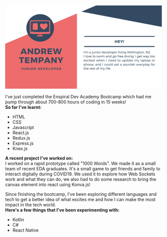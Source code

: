 ![Header](https://raw.githubusercontent.com/andrewtempany/andrewtempany/master/github-header.jpg "Header")


I've just completed the Enspiral Dev Academy Bootcamp which had me pump through about 700-800 hours of coding in 15 weeks!  
**So far I've learnt:**
* HTML
* CSS
* Javascript
* React.js
* Redux.js
* Express.js
* Knex.js

**A recent project I've worked on:**  
I worked on a rapid prototype called "1000 Words". We made it as a small team of recent EDA graduates. It's a small game to get friends and family to interact digitally during COVID19. We used it to explore how Web Sockets work and what they can do, we also had to do some research to bring the canvas element into react using Konva.js!

Since finishing the bootcamp, I've been exploring different languages and tech to get a better idea of what excites me and how I can make the most impact in the tech world.  
**Here's a few things that I've been experimenting with:**
* Kotlin
* C#
* React Native
